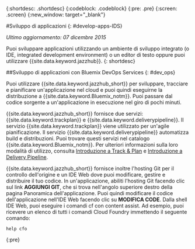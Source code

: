 {:shortdesc: .shortdesc}
{:codeblock: .codeblock}
{:pre: .pre}
{:screen: .screen}
{:new_window: target="_blank"}

#Sviluppo di applicazioni 
{: #develop-apps-IDS}

*Ultimo aggiornamento: 07 dicembre 2015*  

Puoi sviluppare applicazioni utilizzando un ambiente di sviluppo integrato (o IDE, integrated development
environment) o un editor di testo oppure puoi utilizzare {{site.data.keyword.jazzhub}}. 
{: shortdesc}

##Sviluppo di applicazioni con Bluemix DevOps Services
{: #dev_ops}

Puoi utilizzare {{site.data.keyword.jazzhub_short}} per
sviluppare, tracciare e pianificare un'applicazione nel cloud e puoi quindi eseguirne la distribuzione a {{site.data.keyword.Bluemix_notm}}. Puoi passare dal codice sorgente a un'applicazione in esecuzione nel giro di pochi minuti.  

{{site.data.keyword.jazzhub_short}}
fornisce due servizi: {{site.data.keyword.trackplan}} e {{site.data.keyword.deliverypipeline}}. Il servizio {{site.data.keyword.trackplan}}
viene utilizzato per un'agile pianificazione. Il servizio {{site.data.keyword.deliverypipeline}} automatizza build e distribuzioni. Puoi trovare questi servizi nel catalogo {{site.data.keyword.Bluemix_notm}}. Per ulteriori informazioni sulla loro modalità di utilizzo, consulta [Introduzione a Track & Plan](../services/TrackPlan/index.html#gettingstartedtemplate) e [Introduzione a Delivery Pipeline](../services/DeliveryPipeline/index.html#getstartwithCD). 

{{site.data.keyword.jazzhub_short}} fornisce inoltre l'hosting Git per il controllo dell'origine e un IDE Web dove puoi modificare, gestire e distribuire il tuo codice. In un'applicazione, abiliti l'hosting Git facendo clic sul link **AGGIUNGI GIT**, che si trova nell'angolo superiore destro della pagina Panoramica dell'applicazione. Puoi quindi modificare il codice dell'applicazione nell'IDE Web facendo clic su **MODIFICA CODE**. Dalla shell IDE Web, puoi eseguire i comandi cf con content assist. Ad esempio, puoi
ricevere un elenco di tutti i comandi Cloud Foundry immettendo il seguente
comando:  
```
help cfo
```
{:pre}
